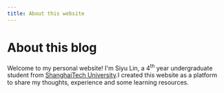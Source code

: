 ```yaml
---
title: About this website
---
```


# About this blog
Welcome to my personal website! I'm Siyu Lin, a 4<sup>th</sup> year undergraduate student from [ShanghaiTech University](https://www.shanghaitech.edu.cn/eng/).I created this website as a platform to share my thoughts, experience and some learning resources.
